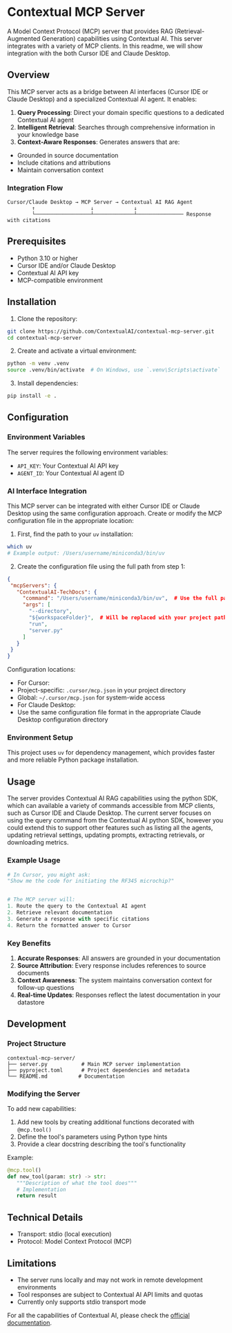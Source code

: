# Contextual MCP Server


A Model Context Protocol (MCP) server that provides RAG (Retrieval-Augmented Generation) capabilities using Contextual AI. This server integrates with a variety of MCP clients. In this readme, we will show integration with the both Cursor IDE and Claude Desktop.


## Overview


This MCP server acts as a bridge between AI interfaces (Cursor IDE or Claude Desktop) and a specialized Contextual AI agent. It enables:


1. **Query Processing**: Direct your domain specific questions to a dedicated Contextual AI agent
2. **Intelligent Retrieval**: Searches through comprehensive information in your knowledge base
3. **Context-Aware Responses**: Generates answers that are:
  - Grounded in source documentation
  - Include citations and attributions
  - Maintain conversation context


### Integration Flow


```
Cursor/Claude Desktop → MCP Server → Contextual AI RAG Agent
        ↑                  ↓             ↓                         
        └──────────────────┴─────────────┴─────────────── Response with citations
```


## Prerequisites


- Python 3.10 or higher
- Cursor IDE and/or Claude Desktop
- Contextual AI API key
- MCP-compatible environment


## Installation


1. Clone the repository:
```bash
git clone https://github.com/ContextualAI/contextual-mcp-server.git
cd contextual-mcp-server
```


2. Create and activate a virtual environment:
```bash
python -m venv .venv
source .venv/bin/activate  # On Windows, use `.venv\Scripts\activate`
```


3. Install dependencies:
```bash
pip install -e .
```


## Configuration


### Environment Variables


The server requires the following environment variables:
- `API_KEY`: Your Contextual AI API key
- `AGENT_ID`: Your Contextual AI agent ID


### AI Interface Integration


This MCP server can be integrated with either Cursor IDE or Claude Desktop using the same configuration approach. Create or modify the MCP configuration file in the appropriate location:


1. First, find the path to your `uv` installation:
```bash
which uv
# Example output: /Users/username/miniconda3/bin/uv
```


2. Create the configuration file using the full path from step 1:
```json
{
 "mcpServers": {
   "ContextualAI-TechDocs": {
     "command": "/Users/username/miniconda3/bin/uv",  # Use the full path from `which uv`
     "args": [
       "--directory",
       "${workspaceFolder}",  # Will be replaced with your project path
       "run",
       "server.py"
     ]
   }
 }
}
```


Configuration locations:
- For Cursor:
 - Project-specific: `.cursor/mcp.json` in your project directory
 - Global: `~/.cursor/mcp.json` for system-wide access
- For Claude Desktop:
 - Use the same configuration file format in the appropriate Claude Desktop configuration directory


### Environment Setup


This project uses `uv` for dependency management, which provides faster and more reliable Python package installation.


## Usage


The server provides Contextual AI RAG capabilities using the python SDK, which can available a variety of commands accessible from MCP clients, such as Cursor IDE and Claude Desktop.
The current server focuses on using the query command from the Contextual AI python SDK, however you could extend this to support other features such as listing all the agents, updating retrieval settings, updating prompts, extracting retrievals, or downloading metrics.


### Example Usage
```python
# In Cursor, you might ask:
"Show me the code for initiating the RF345 microchip?"


# The MCP server will:
1. Route the query to the Contextual AI agent
2. Retrieve relevant documentation
3. Generate a response with specific citations
4. Return the formatted answer to Cursor
```


### Key Benefits
1. **Accurate Responses**: All answers are grounded in your documentation
2. **Source Attribution**: Every response includes references to source documents
3. **Context Awareness**: The system maintains conversation context for follow-up questions
4. **Real-time Updates**: Responses reflect the latest documentation in your datastore


## Development


### Project Structure
```
contextual-mcp-server/
├── server.py           # Main MCP server implementation
├── pyproject.toml      # Project dependencies and metadata
└── README.md          # Documentation
```


### Modifying the Server


To add new capabilities:


1. Add new tools by creating additional functions decorated with `@mcp.tool()`
2. Define the tool's parameters using Python type hints
3. Provide a clear docstring describing the tool's functionality


Example:
```python
@mcp.tool()
def new_tool(param: str) -> str:
   """Description of what the tool does"""
   # Implementation
   return result
```


## Technical Details


- Transport: stdio (local execution)
- Protocol: Model Context Protocol (MCP)


## Limitations


- The server runs locally and may not work in remote development environments
- Tool responses are subject to Contextual AI API limits and quotas
- Currently only supports stdio transport mode


For all the capabilities of Contextual AI, please check the [official documentation](https://docs.contextual.ai/).

